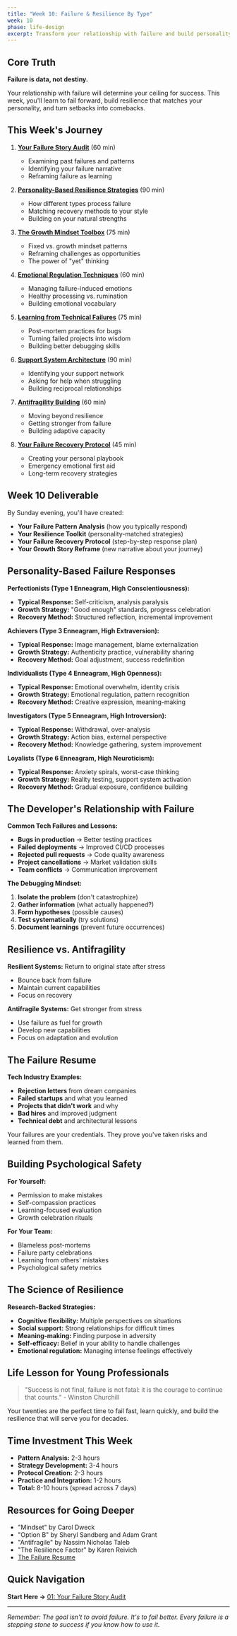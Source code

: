 ```yaml
---
title: "Week 10: Failure & Resilience By Type"
week: 10
phase: life-design
excerpt: Transform your relationship with failure and build personality-matched resilience strategies.
---
```


## Core Truth

**Failure is data, not destiny.**

Your relationship with failure will determine your ceiling for success. This
week, you'll learn to fail forward, build resilience that matches your
personality, and turn setbacks into comebacks.

## This Week's Journey

1. [**Your Failure Story Audit**](./01-failure-story-audit) (60 min)
   - Examining past failures and patterns
   - Identifying your failure narrative
   - Reframing failure as learning

2. [**Personality-Based Resilience Strategies**](./02-resilience-by-type) (90
   min)
   - How different types process failure
   - Matching recovery methods to your style
   - Building on your natural strengths

3. [**The Growth Mindset Toolbox**](./03-growth-mindset) (75 min)
   - Fixed vs. growth mindset patterns
   - Reframing challenges as opportunities
   - The power of "yet" thinking

4. [**Emotional Regulation Techniques**](./04-emotional-regulation) (60 min)
   - Managing failure-induced emotions
   - Healthy processing vs. rumination
   - Building emotional vocabulary

5. [**Learning from Technical Failures**](./05-technical-failures) (75 min)
   - Post-mortem practices for bugs
   - Turning failed projects into wisdom
   - Building better debugging skills

6. [**Support System Architecture**](./06-support-systems) (90 min)
   - Identifying your support network
   - Asking for help when struggling
   - Building reciprocal relationships

7. [**Antifragility Building**](./07-antifragility) (60 min)
   - Moving beyond resilience
   - Getting stronger from failure
   - Building adaptive capacity

8. [**Your Failure Recovery Protocol**](./08-recovery-protocol) (45 min)
   - Creating your personal playbook
   - Emergency emotional first aid
   - Long-term recovery strategies

## Week 10 Deliverable

By Sunday evening, you'll have created:

- **Your Failure Pattern Analysis** (how you typically respond)
- **Your Resilience Toolkit** (personality-matched strategies)
- **Your Failure Recovery Protocol** (step-by-step response plan)
- **Your Growth Story Reframe** (new narrative about your journey)

## Personality-Based Failure Responses

**Perfectionists (Type 1 Enneagram, High Conscientiousness):**

- **Typical Response:** Self-criticism, analysis paralysis
- **Growth Strategy:** "Good enough" standards, progress celebration
- **Recovery Method:** Structured reflection, incremental improvement

**Achievers (Type 3 Enneagram, High Extraversion):**

- **Typical Response:** Image management, blame externalization
- **Growth Strategy:** Authenticity practice, vulnerability sharing
- **Recovery Method:** Goal adjustment, success redefinition

**Individualists (Type 4 Enneagram, High Openness):**

- **Typical Response:** Emotional overwhelm, identity crisis
- **Growth Strategy:** Emotional regulation, pattern recognition
- **Recovery Method:** Creative expression, meaning-making

**Investigators (Type 5 Enneagram, High Introversion):**

- **Typical Response:** Withdrawal, over-analysis
- **Growth Strategy:** Action bias, external perspective
- **Recovery Method:** Knowledge gathering, system improvement

**Loyalists (Type 6 Enneagram, High Neuroticism):**

- **Typical Response:** Anxiety spirals, worst-case thinking
- **Growth Strategy:** Reality testing, support system activation
- **Recovery Method:** Gradual exposure, confidence building

## The Developer's Relationship with Failure

**Common Tech Failures and Lessons:**

- **Bugs in production** → Better testing practices
- **Failed deployments** → Improved CI/CD processes
- **Rejected pull requests** → Code quality awareness
- **Project cancellations** → Market validation skills
- **Team conflicts** → Communication improvement

**The Debugging Mindset:**

1. **Isolate the problem** (don't catastrophize)
2. **Gather information** (what actually happened?)
3. **Form hypotheses** (possible causes)
4. **Test systematically** (try solutions)
5. **Document learnings** (prevent future occurrences)

## Resilience vs. Antifragility

**Resilient Systems:** Return to original state after stress

- Bounce back from failure
- Maintain current capabilities
- Focus on recovery

**Antifragile Systems:** Get stronger from stress

- Use failure as fuel for growth
- Develop new capabilities
- Focus on adaptation and evolution

## The Failure Resume

**Tech Industry Examples:**

- **Rejection letters** from dream companies
- **Failed startups** and what you learned
- **Projects that didn't work** and why
- **Bad hires** and improved judgment
- **Technical debt** and architectural lessons

Your failures are your credentials. They prove you've taken risks and learned
from them.

## Building Psychological Safety

**For Yourself:**

- Permission to make mistakes
- Self-compassion practices
- Learning-focused evaluation
- Growth celebration rituals

**For Your Team:**

- Blameless post-mortems
- Failure party celebrations
- Learning from others' mistakes
- Psychological safety metrics

## The Science of Resilience

**Research-Backed Strategies:**

- **Cognitive flexibility:** Multiple perspectives on situations
- **Social support:** Strong relationships for difficult times
- **Meaning-making:** Finding purpose in adversity
- **Self-efficacy:** Belief in your ability to handle challenges
- **Emotional regulation:** Managing intense feelings effectively

## Life Lesson for Young Professionals

> "Success is not final, failure is not fatal: it is the courage to continue
> that counts." - Winston Churchill

Your twenties are the perfect time to fail fast, learn quickly, and build the
resilience that will serve you for decades.

## Time Investment This Week

- **Pattern Analysis:** 2-3 hours
- **Strategy Development:** 3-4 hours
- **Protocol Creation:** 2-3 hours
- **Practice and Integration:** 1-2 hours
- **Total:** 8-10 hours (spread across 7 days)

## Resources for Going Deeper

- "Mindset" by Carol Dweck
- "Option B" by Sheryl Sandberg and Adam Grant
- "Antifragile" by Nassim Nicholas Taleb
- "The Resilience Factor" by Karen Reivich
- [The Failure Resume](https://www.theatlantic.com/education/archive/2019/04/failure-resume-princeton-professor/587831/)

## Quick Navigation

**Start Here →** [01: Your Failure Story Audit](./01-failure-story-audit)

---

_Remember: The goal isn't to avoid failure. It's to fail better. Every failure
is a stepping stone to success if you know how to use it._
